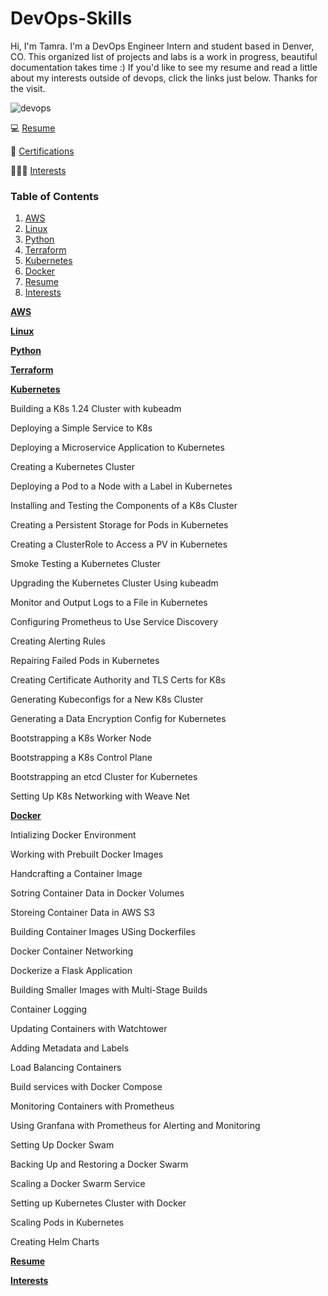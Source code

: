 # DevOps-Skills
 Hi, I'm Tamra. I'm a DevOps Engineer Intern and student based in Denver, CO. This organized list of projects and labs is a work in progress, beautiful documentation takes time :) If you'd like to see my resume and read a little about my interests outside of devops, click the links just below. Thanks for the visit.

![devops](https://bmsastech.com/wp-content/uploads/2020/05/Devops-scaled.jpg)

💻 [Resume]()

📜 [Certifications]()

🤹🏻‍♀️ [Interests]()

### Table of Contents
1. [AWS](#AWS)
2. [Linux](#Linux)
3. [Python](#Python)
4. [Terraform](#Terraform)
5. [Kubernetes](#Kubernetes)
6. [Docker](#Docker)
7. [Resume](#Resume)
8. [Interests](#Interests)

<a name="AWS"></a> <ins>**AWS**</ins> 

<a name="Linux"></a> <ins>**Linux**</ins> 

<a name="Python"></a> <ins>**Python**</ins> 

<a name="Terraform"></a> <ins>**Terraform**</ins> 

<a name="Kubernetes"></a> <ins>**Kubernetes**</ins> 

Building a K8s 1.24 Cluster with kubeadm

Deploying a Simple Service to K8s

Deploying a Microservice Application to Kubernetes

Creating a Kubernetes Cluster

Deploying a Pod to a Node with a Label in Kubernetes

Installing and Testing the Components of a K8s Cluster

Creating a Persistent Storage for Pods in Kubernetes

Creating a ClusterRole to Access a PV in Kubernetes

Smoke Testing a Kubernetes Cluster

Upgrading the Kubernetes Cluster Using kubeadm

Monitor and Output Logs to a File in Kubernetes

Configuring Prometheus to Use Service Discovery

Creating Alerting Rules

Repairing Failed Pods in Kubernetes

Creating Certificate Authority and TLS Certs for K8s

Generating Kubeconfigs for a New K8s Cluster

Generating a Data Encryption Config for Kubernetes

Bootstrapping a K8s Worker Node

Bootstrapping a K8s Control Plane

Bootstrapping an etcd Cluster for Kubernetes

Setting Up K8s Networking with Weave Net


<a name="Docker"></a> <ins>**Docker**</ins> 

Intializing Docker Environment

Working with Prebuilt Docker Images

Handcrafting a Container Image

Sotring Container Data in Docker Volumes

Storeing Container Data in AWS S3

Building Container Images USing Dockerfiles

Docker Container Networking

Dockerize a Flask Application

Building Smaller Images with Multi-Stage Builds

Container Logging

Updating Containers with Watchtower

Adding Metadata and Labels

Load Balancing Containers

Build services with Docker Compose

Monitoring Containers with Prometheus

Using Granfana with Prometheus for Alerting and Monitoring

Setting Up Docker Swam

Backing Up and Restoring a Docker Swarm

Scaling a Docker Swarm Service

Setting up Kubernetes Cluster with Docker

Scaling Pods in Kubernetes

Creating Helm Charts

<a name="Resume"></a> <ins>**Resume**</ins> 



<a name="Interests"></a> <ins>**Interests**</ins> 
